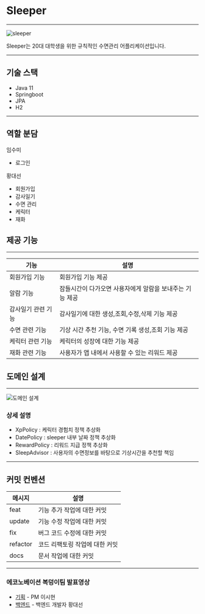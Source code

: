 # Sleeper

---

![sleeper](https://user-images.githubusercontent.com/91835827/224555330-d3d1d072-f43b-4007-8b78-7d42b7c28be0.png)

Sleeper는 20대 대학생을 위한 규칙적인 수면관리 어플리케이션입니다.

---

## 기술 스택

- Java 11
- Springboot
- JPA
- H2

---

## 역할 분담

임수미

- 로그인

황대선

- 회원가입
- 감사일기 
- 수면 관리
- 케릭터
- 재화

## 제공 기능

---
| 기능       | 설명                           |
|----------|------------------------------|
| 회원가입 기능 | 회원가입 기능 제공                   |
| 알람 기능    | 잠들시간이 다가오면 사용자에게 알람을 보내주는 기능 제공 |
| 감사일기 관련 기능 | 감사일기에 대한 생성,조회,수정,삭제 기능 제공   |
| 수면 관련 기능 | 기상 시간 추천 기능, 수면 기록 생성,조회 기능 제공 |
| 케릭터 관련 기능 | 케릭터의 성장에 대한 기능 제공            |
| 재화 관련 기능| 사용자가 앱 내에서 사용할 수 있는 리워드 제공   |


## 도메인 설계

---

![도메인 설계](https://user-images.githubusercontent.com/91835827/224559570-e949de31-cd21-436c-a01d-fdb385670997.png)



### 상세 설명

- XpPolicy : 케릭터 경험치 정책 추상화
- DatePolicy : sleeper 내부 날짜 정책 추상화
- RewardPolicy : 리워드 지급 정책 추상화
- SleepAdvisor : 사용자의 수면정보를 바탕으로 기상시간을 추천할 책임

---

## 커밋 컨벤션

| 메시지      | 설명 |
|----------|------|
| feat     | 기능 추가 작업에 대한 커밋 |
| update   | 기능 수정 작업에 대한 커밋 |
| fix      | 버그 코드 수정에 대한 커밋 |
| refactor | 코드 리팩토링 작업에 대한 커밋|
| docs     | 문서 작업에 대한 커밋 |


---

### 에코노베이션 복덩이팀 발표영상

- [기획](https://youtu.be/wOqimi4O8H4?t=2123) - PM 이시현
- [백엔드](https://youtu.be/wOqimi4O8H4?t=2499) - 백엔드 개발자 황대선



